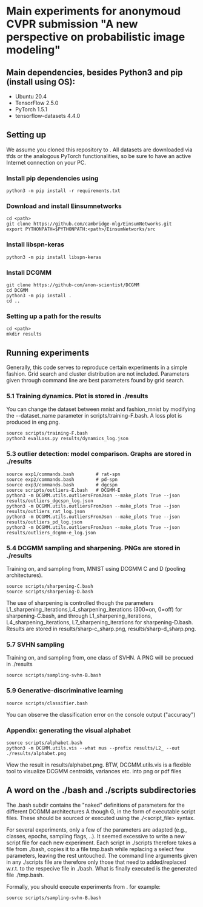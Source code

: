 # Main experiments for anonymoud CVPR submission "A new perspective on probabilistic image modeling"

## Main dependencies, besides Python3 and pip (install using OS):
* Ubuntu 20.4
* TensorFlow 2.5.0
* PyTorch 1.5.1
* tensorflow-datasets 4.4.0


## Setting up
We assume you cloned this repository to <path>. All datasets are downloaded via tfds or the analogous PyTorch functionalities, so be sure to have an active Internet connection on your PC.

### Install pip dependencies using 

```
python3 -m pip install -r requirements.txt
```


### Download and install Einsumnetworks
```
cd <path>
git clone https://github.com/cambridge-mlg/EinsumNetworks.git
export PYTHONPATH=$PYTHONPATH:<path>/EinsumNetworks/src
```

### Install libspn-keras
```
python3 -m pip install libspn-keras
```

### Install DCGMM
```
git clone https://github-com/anon-scientist/DCGMM
cd DCGMM
python3 -m pip install .
cd ..
```

### Setting up a path for the results
```
cd <path>
mkdir results
```

## Running experiments
Generally, this code serves to reproduce certain experiments in a simple fashion. 
Grid search and cluster distribution are not included. Parameters given through command line are best parameters found by grid search.


### 5.1 Training dynamics. Plot is stored in ./results
You can change the dataset between mnist and fashion_mnist by modifying the --dataset_name parameter in scripts/training-F.bash. A loss plot is produced in eng.png.

```
source scripts/training-F.bash
python3 evalLoss.py results/dynamics_log.json
```

### 5.3 outlier detection: model comparison. Graphs are stored in ./results
```
source exp1/commands.bash        # rat-spn
source exp2/commands.bash        # pd-spn
source exp3/commands.bash        # dgcspn
source scripts/outliers-E.bash   # DCGMM-E
python3 -m DCGMM.utils.outliersFromJson --make_plots True --json results/outliers_dgcspn_log.json
python3 -m DCGMM.utils.outliersFromJson --make_plots True --json results/outliers_rat_log.json
python3 -m DCGMM.utils.outliersFromJson --make_plots True --json results/outliers_pd_log.json
python3 -m DCGMM.utils.outliersFromJson --make_plots True --json results/outliers_dcgmm-e_log.json
```

### 5.4 DCGMM sampling and sharpening. PNGs are stored in ./results
Training on, and sampling from, MNIST using DCGMM C and D (pooling architectures). 
```
source scripts/sharpening-C.bash
source scripts/sharpening-D.bash
```
The use of sharpening is controlled though the parameters L1_sharpening_iterations,L4_sharpening_iterations (300=on, 0=off) for sharpening-C.bash, 
and through L1_sharpening_iterations, L4_sharpening_iterations, L7_sharpening_iterations for sharpening-D.bash.
Results are stored in results/sharp-c_sharp.png, results/sharp-d_sharp.png.

### 5.7 SVHN sampling
Training on, and sampling from, one class of SVHN. A PNG will be procued in ./results
```
source scripts/sampling-svhn-B.bash
```

### 5.9 Generative-discriminative learning
```
source scripts/classifier.bash
```
You can observe the classification error on the console output ("accuracy")

### Appendix: generating the visual alphabet
```
source scripts/alphabet.bash
python3 -m DCGMM.utils.vis --what mus --prefix results/L2_ --out ./results/alphabet.png
```
View the result in results/alphabet.png. BTW, DCGMM.utils.vis is a flexible tool to visualize DCGMM centroids, variances etc. into png or pdf files

## A word on the ./bash and ./scripts subdirectories
The .bash subdir contains the "naked" definitions of parameters for the different DCGMM architectures A though G, in the form of executable script files.
These should be sourced or executed using the ./<script_file> syntax. 

For several experiments, only a few of the parameters are adapted (e.g., classes, epochs, sampling flags, ..). It seemed excessive to write a new script file 
for each new experiment. Each script in ./scripts therefore takes a file from ./bash, copies it to a file tmp.bash while replacing a select few parameters, leaving the rest untouched.
The command line arguments given in any ./scripts file are therefore only those that need to added/replaced w.r.t. to the respecive file in ./bash. 
What is finally executed is the generated file ./tmp.bash.

Formally, you should execute experiments from <path>. for example:
```
source scripts/sampling-svhn-B.bash
```



